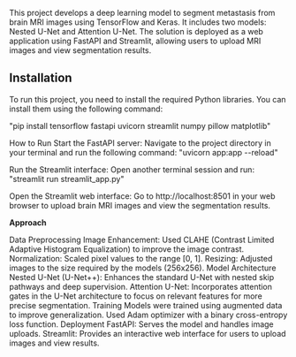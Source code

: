 This project develops a deep learning model to segment metastasis from brain MRI images using TensorFlow and Keras. 
It includes two models: Nested U-Net and Attention U-Net. The solution is deployed as a web application using FastAPI and Streamlit, allowing users to upload MRI images and view segmentation results.

## Installation

To run this project, you need to install the required Python libraries. You can install them using the following command:

"pip install tensorflow fastapi uvicorn streamlit numpy pillow matplotlib"


How to Run
Start the FastAPI server: Navigate to the project directory in your terminal and run the following command:
"uvicorn app:app --reload"


Run the Streamlit interface: Open another terminal session and run:
"streamlit run streamlit_app.py"


Open the Streamlit web interface: Go to http://localhost:8501 in your web browser to upload brain MRI images and view the segmentation results.


**Approach**

  Data Preprocessing
    Image Enhancement: Used CLAHE (Contrast Limited Adaptive Histogram Equalization) to improve the image contrast.
    Normalization: Scaled pixel values to the range [0, 1].
    Resizing: Adjusted images to the size required by the models (256x256).
  Model Architecture
    Nested U-Net (U-Net++): Enhances the standard U-Net with nested skip pathways and deep supervision.
    Attention U-Net: Incorporates attention gates in the U-Net architecture to focus on relevant features for more precise segmentation.
  Training
    Models were trained using augmented data to improve generalization.
    Used Adam optimizer with a binary cross-entropy loss function.
  Deployment
    FastAPI: Serves the model and handles image uploads.
    Streamlit: Provides an interactive web interface for users to upload images and view results.

